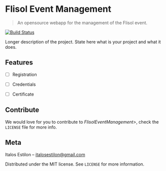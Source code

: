 # Flisol Event Management
> An opensource webapp for the management of the Flisol event.


[![Build Status](https://travis-ci.org/italosestilon/FlisolEventManagement.svg?branch=master)](https://travis-ci.org/italosestilon/FlisolEventManagement)

Longer description of the project. State here what is your project and what it does.


## Features

- [ ] Registration
- [ ] Credentials
- [ ] Certificate


## Contribute

We would love for you to contribute to *FlisolEventManagement>*, check the ``LICENSE`` file for more info.

## Meta

Italos Estilon – italosestilon@gmail.com 

Distributed under the MIT license. See ``LICENSE`` for more information.
